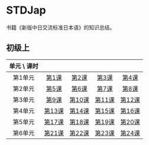 # STDJap
书籍《新版中日交流标准日本语》的知识总结。

## 初级上
| 单元 \ 课时 | | | | |
| :---: | :---: | :---: | :---: | :---: |
| 第1单元 |[第1课](PrimaryPart1/Lesson01.md)|[第2课](PrimaryPart1/Lesson02.md)|[第3课](PrimaryPart1/Lesson03.md)|[第4课](PrimaryPart1/Lesson04.md)|
| 第2单元 |[第5课](PrimaryPart1/Lesson05.md)|[第6课](PrimaryPart1/Lesson06.md)|[第7课](PrimaryPart1/Lesson07.md)|[第8课](PrimaryPart1/Lesson08.md)|
| 第3单元 |[第9课](PrimaryPart1/Lesson09.md)|[第10课](PrimaryPart1/Lesson10.md)|[第11课](PrimaryPart1/Lesson11.md)|[第12课](PrimaryPart1/Lesson12.md)|
| 第4单元 |[第13课](PrimaryPart1/Lesson13.md)|[第14课](PrimaryPart1/Lesson14.md)|[第15课](PrimaryPart1/Lesson15.md)|[第16课](PrimaryPart1/Lesson16.md)|
| 第5单元 |[第17课](PrimaryPart1/Lesson17.md)|[第18课](PrimaryPart1/Lesson18.md)|[第19课](PrimaryPart1/Lesson19.md)|[第20课](PrimaryPart1/Lesson20.md)|
| 第6单元 |[第21课](PrimaryPart1/Lesson21.md)|[第22课](PrimaryPart1/Lesson22.md)|[第23课](PrimaryPart1/Lesson23.md)|[第24课](PrimaryPart1/Lesson24.md)|

